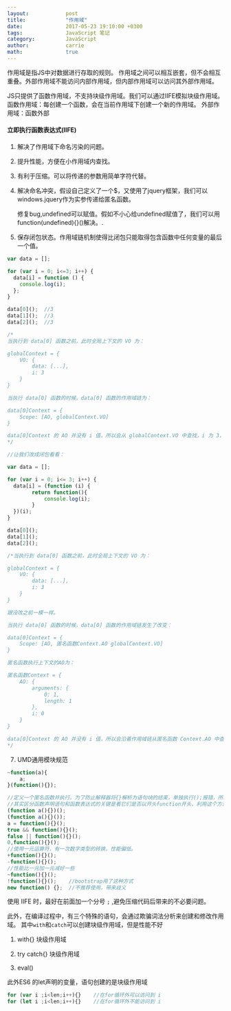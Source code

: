 ```yaml
---
layout:            post
title:             "作用域"
date:              2017-05-23 19:10:00 +0300
tags:              JavaScript 笔记
category:          JavaScript
author:            carrie
math:              true
---
```

作用域是指JS中对数据进行存取的规则。
作用域之间可以相互嵌套，但不会相互重叠。外部作用域不能访问内部作用域，但内部作用域可以访问其外部作用域。

JS只提供了函数作用域，不支持块级作用域。我们可以通过IIFE模拟块级作用域。
函数作用域：每创建一个函数，会在当前作用域下创建一个新的作用域。
外部作用域：函数外部
#### 立即执行函数表达式(IIFE)
1. 解决了作用域下命名污染的问题。
2. 提升性能，方便在小作用域内查找。
3. 有利于压缩。可以将传递的参数用简单字符代替。
4. 解决命名冲突，假设自己定义了一个$，又使用了jquery框架，我们可以windows.jquery作为实参传递给匿名函数。

    修复bug,undefined可以赋值。假如不小心给undefined赋值了，我们可以用function(undefined){}()解决。.
6. 保存闭包状态。作用域链机制使得比闭包只能取得包含函数中任何变量的最后一个值。
```javascript
var data = [];

for (var i = 0; i<=3; i++) {
  data[i] = function () {
    console.log(i);
  };
}

data[0]();  //3
data[1]();  //3
data[2]();  //3

/*
当执行到 data[0] 函数之前，此时全局上下文的 VO 为：

globalContext = {
    VO: {
        data: [...],
        i: 3
    }
}

当执行 data[0] 函数的时候，data[0] 函数的作用域链为：

data[0]Context = {
    Scope: [AO, globalContext.VO]
}

data[0]Context 的 AO 并没有 i 值，所以会从 globalContext.VO 中查找，i 为 3，所以打印的结果就是 3。
*/

//让我们改成闭包看看：

var data = [];

for (var i = 0; i<= 3; i++) {
  data[i] = (function (i) {
        return function(){
            console.log(i);
        }
  })(i);
}

data[0]();
data[1]();
data[2]();

/*当执行到 data[0] 函数之前，此时全局上下文的 VO 为：

globalContext = {
    VO: {
        data: [...],
        i: 3
    }
}

跟没改之前一模一样。

当执行 data[0] 函数的时候，data[0] 函数的作用域链发生了改变：

data[0]Context = {
    Scope: [AO, 匿名函数Context.AO globalContext.VO]
}

匿名函数执行上下文的AO为：

匿名函数Context = {
    AO: {
        arguments: {
            0: 1,
            length: 1
        },
        i: 0
    }
}

data[0]Context 的 AO 并没有 i 值，所以会沿着作用域链从匿名函数 Context.AO 中查找，这时候就会找 i 为 0，找到了就不会往 globalContext.VO 中查找了，即使 globalContext.VO 也有 i 的值(值为3)，所以打印的结果就是0。
*/
```
7. UMD通用模块规范
```javascript
~function(a){
    a;
}(function(){});
```
```javascript
//定义一个匿名函数并执行。为了防止解释器将{}解析为语句块的结束，单独执行();报错，所以将函数声明语句用小括号括起来，转换为函数表达式。
//其实区分函数声明语句和函数表达式的关键是看它们是否以开头function开头，利用这个方法，我们可以用多种方式将函数声明语句转换为函数表达式，来直接运行匿名函数，如下：
(function a(){})();
(function a(){}());
a = function(){}();
true && function(){}();
false || function(){}();
0,function(){}();
//使用一元运算符，有一次数字类型的转换，性能偏低。
+function(){}();
-function(){}();
//性能比一元加一元减好一些
~function(){}();
!function(){}();    //bootstrap用了这种方式
new function() {};  //不推荐使用，带来歧义
```

使用 IIFE 时，最好在前面加一个分号 `;` ,避免压缩代码后带来的不必要问题。

此外，在编译过程中，有三个特殊的语句，会通过欺骗词法分析来创建和修改作用域。
其中`with`和`catch`可以创建块级作用域，但是性能不好

1. with{}  块级作用域

2. try catch{} 块级作用域

3. eval()

此外ES6 的let声明的变量，语句创建的是块级作用域
```javascript
for (var i ;i<len;i++){}    //在for循环外可以访问到 i
for (let i ;i<len;i++){}    //在for循环外不能访问到 i
```
